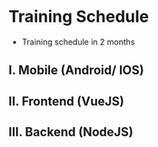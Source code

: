 # Training Schedule
- Training schedule in 2 months

## I. Mobile (Android/ IOS)


## II. Frontend (VueJS)


## III. Backend (NodeJS)
